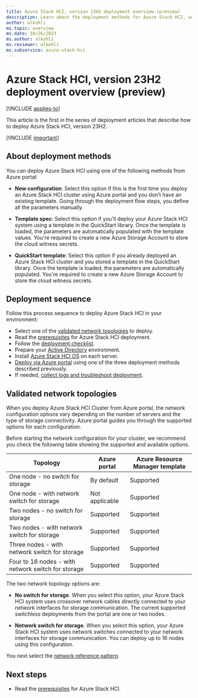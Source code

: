 ```yaml
---
title: Azure Stack HCI, version 23H2 deployment overview (preview)
description: Learn about the deployment methods for Azure Stack HCI, version 23H2 (preview).
author: alkohli
ms.topic: overview
ms.date: 10/26/2023
ms.author: alkohli
ms.reviewer: alkohli
ms.subservice: azure-stack-hci
---
```


# Azure Stack HCI, version 23H2 deployment overview (preview)

[!INCLUDE [applies-to](../../includes/hci-applies-to-23h2.md)]

This article is the first in the series of deployment articles that describe how to deploy Azure Stack HCI, version 23H2.

[!INCLUDE [important](../../includes/hci-preview.md)]

## About deployment methods

You can deploy Azure Stack HCI using one of the following methods from Azure portal:

- **New configuration**: Select this option if this is the first time you deploy an Azure Stack HCI cluster using Azure portal and you don’t have an existing template. Going through the deployment flow steps, you define all the parameters manually.

- **Template spec**: Select this option if you'll deploy your Azure Stack HCI system using a template in the QuickStart library. Once the template is loaded, the parameters are automatically populated with the template values. You're required to create a new Azure Storage Account to store the cloud witness secrets.

- **QuickStart template**: Select this option if you already deployed an Azure Stack HCI cluster and you stored a template in the QuickStart library. Once the template is loaded, the parameters are automatically populated. You're required to create a new Azure Storage Account to store the cloud witness secrets.


## Deployment sequence

Follow this process sequence to deploy Azure Stack HCI in your environment:

- Select one of the [validated network topologies](#validated-network-topologies) to deploy.
- Read the [prerequisites](deployment-prerequisites.md) for Azure Stack HCI deployment.
- Follow the [deployment checklist](deployment-checklist.md).
- Prepare your [Active Directory](deployment-prep-active-directory.md) environment.
- Install [Azure Stack HCI OS](deployment-install-os.md) on each server.
- [Deploy via Azure portal](deploy-via-portal.md) using one of the three deployment methods described previously.
- If needed, [collect logs and troubleshoot deployment](../manage/collect-logs.md).

## Validated network topologies

When you deploy Azure Stack HCI Cluster from Azure portal, the network configuration options vary depending on the number of servers and the type of storage connectivity. Azure portal guides you through the supported options for each configuration.

Before starting the network configuration for your cluster, we recommend you check the following table showing the supported and available options.

|Topology|Azure portal|Azure Resource Manager template|
|---|---|---|
|One node - no switch for storage|By default|Supported|
|One node - with network switch for storage|Not applicable|Supported|
|Two nodes - no switch for storage|Supported|Supported|
|Two nodes - with network switch for storage|Supported|Supported|
|Three nodes - with network switch for storage|Supported|Supported|
|Four to 16 nodes - with network switch for storage|Supported|Supported|

The two network topology options are:

- **No switch for storage**. When you select this option, your Azure Stack HCI system uses crossover network cables directly connected to your network interfaces for storage communication. The current supported switchless deployments from the portal are one or two nodes.

- **Network switch for storage**. When you select this option, your Azure Stack HCI system uses network switches connected to your network interfaces for storage communication. You can deploy up to 16 nodes using this configuration.

You next select the [network reference pattern](../plan/choose-network-pattern.md).

## Next steps

- Read the [prerequisites](./deployment-prerequisites.md) for Azure Stack HCI.
